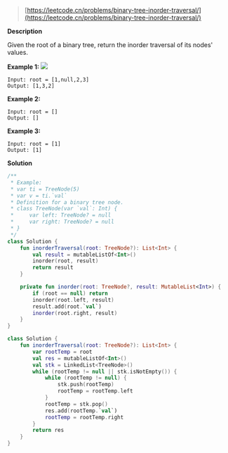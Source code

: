 > [https://leetcode.cn/problems/binary-tree-inorder-traversal/](https://leetcode.cn/problems/binary-tree-inorder-traversal/)

**Description**

Given the root of a binary tree, return the inorder traversal of its nodes' values.

**Example 1:**
![](https://assets.leetcode.com/uploads/2020/09/15/inorder_1.jpg)
```text
Input: root = [1,null,2,3]
Output: [1,3,2]
```
**Example 2:**
```text
Input: root = []
Output: []
```
**Example 3:**
```text
Input: root = [1]
Output: [1]
```

**Solution**
```kotlin
/**
 * Example:
 * var ti = TreeNode(5)
 * var v = ti.`val`
 * Definition for a binary tree node.
 * class TreeNode(var `val`: Int) {
 *     var left: TreeNode? = null
 *     var right: TreeNode? = null
 * }
 */
class Solution {
    fun inorderTraversal(root: TreeNode?): List<Int> {
        val result = mutableListOf<Int>()
        inorder(root, result)
        return result
    }

    private fun inorder(root: TreeNode?, result: MutableList<Int>) {
        if (root == null) return
        inorder(root.left, result)
        result.add(root.`val`)
        inorder(root.right, result)
    }
}
```
```kotlin
class Solution {
    fun inorderTraversal(root: TreeNode?): List<Int> {
        var rootTemp = root
        val res = mutableListOf<Int>()
        val stk = LinkedList<TreeNode>()
        while (rootTemp != null || stk.isNotEmpty()) {
            while (rootTemp != null) {
                stk.push(rootTemp)
                rootTemp = rootTemp.left
            }
            rootTemp = stk.pop()
            res.add(rootTemp.`val`)
            rootTemp = rootTemp.right
        }
        return res
    }
}
```